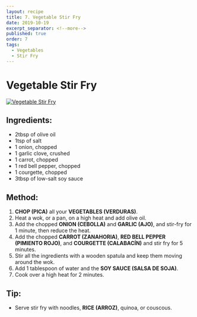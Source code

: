 ```yaml
---
layout: recipe
title: 7. Vegetable Stir Fry
date: 2019-10-19
excerpt_separator: <!--more-->
published: true
order: 7
tags:
  - Vegetables
  - Stir Fry
---
```


# Vegetable Stir Fry

<!--more-->

[![Vegetable Stir Fry](/_uploads/vegetablestirfry1.jpg)](/_uploads/vegetablestirfry1.jpg)

## Ingredients:
- 2tbsp of olive oil
- 1tsp of salt
- 1 onion, chopped
- 1 garlic clove, crushed
- 1 carrot, chopped
- 1 red bell pepper, chopped
- 1 courgette, chopped
- 3tbsp of low-salt soy sauce

## Method:
1. **CHOP (PICA)** all your **VEGETABLES (VERDURAS)**.
2. Heat a wok, or a pan, on a high heat and add olive oil.
3. Add the chopped **ONION (CEBOLLA)** and **GARLIC (AJO)**, and stir-fry for 1 minute, then reduce the heat.
4. Add the chopped **CARROT (ZANAHORIA)**, **RED BELL PEPPER (PIMIENTO ROJO)**, and **COURGETTE (CALABACÍN)** and stir fry for 5 minutes.
5. Stir all the ingredients with a wooden spatula and keep them moving around the wok.
6. Add 1 tablespoon of water and  the **SOY SAUCE (SALSA DE SOJA)**.
7. Cook over a high heat for 2 minutes.

## Tip:
- Serve stir fry with noodles, **RICE (ARROZ)**, quinoa, or couscous.
